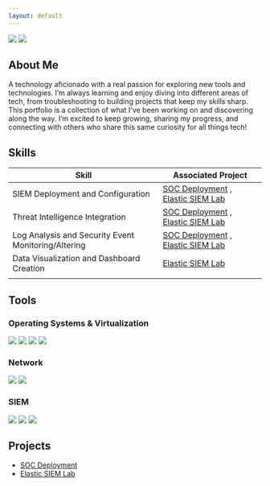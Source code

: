 ```yaml
---
layout: default
---
```

<div>
    <a href="https://www.linkedin.com/in/simardeep1098"><img src="https://img.shields.io/badge/-LinkedIn-0072b1?&style=for-the-badge&logo=linkedin&logoColor=white" /></a>
    <a href="https://github.com/Simardeep1098"><img src="https://img.shields.io/badge/-GitHub-000000?&style=for-the-badge&logo=github&logoColor=white" /></a>
</div>

## About Me

A technology aficionado with a real passion for exploring new tools and technologies. I’m always learning and enjoy diving into different areas of tech, from troubleshooting to building projects that keep my skills sharp. This portfolio is a collection of what I've been working on and discovering along the way. I’m excited to keep growing, sharing my progress, and connecting with others who share this same curiosity for all things tech!

## Skills

| Skill                                         | Associated Project         |
|-----------------------------------------------|----------------------------|
| SIEM Deployment and Configuration	   | [SOC Deployment](https://simardeep1098.github.io/soc-deployment.github.io/) , [Elastic SIEM Lab](https://simardeep1098.github.io/elastic-siem-lab.github.io/) |
| Threat Intelligence Integration     | [SOC Deployment](https://simardeep1098.github.io/soc-deployment.github.io/) , [Elastic SIEM Lab](https://simardeep1098.github.io/elastic-siem-lab.github.io/) |
| Log Analysis and Security Event Monitoring/Altering | [SOC Deployment](https://simardeep1098.github.io/soc-deployment.github.io/) , [Elastic SIEM Lab](https://simardeep1098.github.io/elastic-siem-lab.github.io/)|
| Data Visualization and Dashboard Creation | [Elastic SIEM Lab](https://simardeep1098.github.io/elastic-siem-lab.github.io/)                            |
|  |          |

## Tools
### Operating Systems & Virtualization
<div>
    <img src="https://img.shields.io/badge/-Linux_Ubuntu-E95420?&style=for-the-badge&logo=ubuntu&logoColor=white" />
    <img src="https://img.shields.io/badge/-Kali_Linux-557C94?&style=for-the-badge&logo=kalilinux&logoColor=white" />
    <img src="https://img.shields.io/badge/-VMware-607078?&style=for-the-badge&logo=vmware&logoColor=white" />
    <img src="https://img.shields.io/badge/-Windows_Servers-0078D6?&style=for-the-badge&logo=windows&logoColor=white" />
</div>

### Network
<div>
    <img src="https://img.shields.io/badge/-Windows_Firewall-0078D6?&style=for-the-badge&logo=windows&logoColor=white" />
    <img src="https://img.shields.io/badge/-Wireshark-1679A7?&style=for-the-badge&logo=Wireshark&logoColor=white" />
</div>

### SIEM
<div>
    <img src="https://img.shields.io/badge/-Microsoft_Sentinel-0078D4?&style=for-the-badge&logo=Microsoft&logoColor=white" />
    <img src="https://img.shields.io/badge/-Elastic_SIEM-005571?&style=for-the-badge&logo=Elastic&logoColor=white" />
    <img src="https://img.shields.io/badge/-Splunk-000000?&style=for-the-badge&logo=Splunk&logoColor=white" />
</div>


## Projects
- [SOC Deployment](https://simardeep1098.github.io/soc-deployment.github.io/)
- [Elastic SIEM Lab](https://simardeep1098.github.io/elastic-siem-lab.github.io/)
